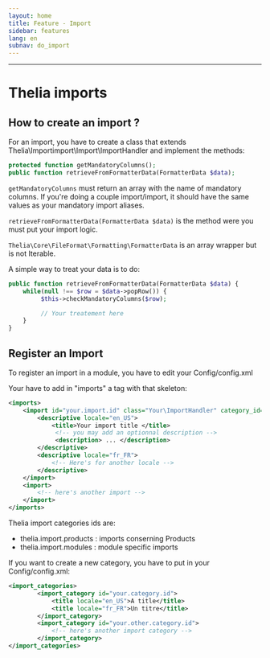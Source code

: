 ```yaml
---
layout: home
title: Feature - Import
sidebar: features
lang: en
subnav: do_import
---
```

---

# Thelia imports

## How to create an import ?

For an import, you have to create a class that extends Thelia\Importimport\Import\ImportHandler  and implement the methods:

```php
protected function getMandatoryColumns();
public function retrieveFromFormatterData(FormatterData $data);
```

```getMandatoryColumns``` must return an array with the name of mandatory columns. If you're doing a couple import/import, it should have the same values as your mandatory import aliases.

```retrieveFromFormatterData(FormatterData $data)``` is the method were you must put your import logic.

```Thelia\Core\FileFormat\Formatting\FormatterData``` is an array wrapper but is not Iterable. 

A simple way to treat your data is to do:

```php
public function retrieveFromFormatterData(FormatterData $data) {
    while(null !== $row = $data->popRow()) {
         $this->checkMandatoryColumns($row);

         // Your treatement here
    }
}
```

## Register an Import

To register an import in a module, you have to edit your Config/config.xml

Your have to add in "imports" a tag with that skeleton:

```xml
<imports>
    <import id="your.import.id" class="Your\ImportHandler" category_id="the.category_id">
        <descriptive locale="en_US">
            <title>Your import title </title>
             <!-- you may add an optionnal description -->
             <description> ... </description>
        </descriptive>
        <descriptive locale="fr_FR">
            <!-- Here's for another locale -->
        </descriptive>
    </import>
    <import>
        <!-- here's another import -->
    </import>
</imports>
```

Thelia import categories ids are:
- thelia.import.products : imports conserning Products
- thelia.import.modules : module specific imports 

If you want to create a new category, you have to put in your Config/config.xml:

```xml
<import_categories>
        <import_category id="your.category.id">
            <title locale="en_US">A title</title>
            <title locale="fr_FR">Un titre</title>
        </import_category>
        <import_category id="your.other.category.id">
            <!-- here's another import category -->
        </import_category>
</import_categories>
```
